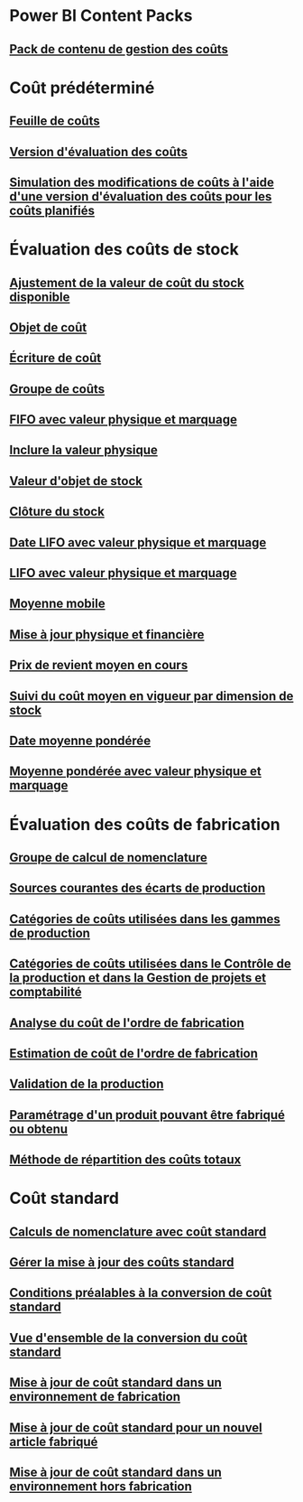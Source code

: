 # Power BI Content Packs
## [Pack de contenu de gestion des coûts](/dynamics365/operations/dev-itpro/analytics/cost-management-content-pack?toc=/dynamics365/operations/supply-chain/toc.json)
# Coût prédéterminé
## [Feuille de coûts](costing-sheets.md)
## [Version d'évaluation des coûts](costing-versions.md)
## [Simulation des modifications de coûts à l'aide d'une version d'évaluation des coûts pour les coûts planifiés](simulate-cost-changes-costing-version-planned-costs.md)
# Évaluation des coûts de stock
## [Ajustement de la valeur de coût du stock disponible](adjust-hand-inventory-cost-values.md)
## [Objet de coût](cost-object.md)
## [Écriture de coût](cost-entries.md)
## [Groupe de coûts](cost-groups.md)
## [FIFO avec valeur physique et marquage](fifo-physical-value-marking.md)
## [Inclure la valeur physique](include-physical-value.md)
## [Valeur d'objet de stock](physical-quantity.md)
## [Clôture du stock](inventory-close.md)
## [Date LIFO avec valeur physique et marquage](lifo-date-physical-value-marking.md)
## [LIFO avec valeur physique et marquage](lifo-physical-value-marking.md)
## [Moyenne mobile](moving-average.md)
## [Mise à jour physique et financière](physical-financial-updates.md)
## [Prix de revient moyen en cours](running-average-cost-price.md)
## [Suivi du coût moyen en vigueur par dimension de stock](track-running-average-cost-per-inventory-dimension.md)
## [Date moyenne pondérée](weighted-average-date.md)
## [Moyenne pondérée avec valeur physique et marquage](weighted-average-physical-value-marking.md)
# Évaluation des coûts de fabrication
## [Groupe de calcul de nomenclature](bom-calculation-groups.md)
## [Sources courantes des écarts de production](common-sources-of-production-variances.md)
## [Catégories de coûts utilisées dans les gammes de production](cost-categories-used-production-routings.md)
## [Catégories de coûts utilisées dans le Contrôle de la production et dans la Gestion de projets et comptabilité](cost-categories-used-production-control-project-management-accounting.md)
## [Analyse du coût de l'ordre de fabrication](production-order-cost-analysis.md)
## [Estimation de coût de l'ordre de fabrication](production-order-cost-estimation.md)
## [Validation de la production](production-posting.md)
## [Paramétrage d'un produit pouvant être fabriqué ou obtenu](manufactured-items-treated-as-purchased-items.md)
## [Méthode de répartition des coûts totaux](methodology-total-cost-allocation.md)
# Coût standard
## [Calculs de nomenclature avec coût standard](information-used-bom-calculations-standard-costs.md)
## [Gérer la mise à jour des coûts standard](manage-standard-cost-updates.md)
## [Conditions préalables à la conversion de coût standard](prerequisites-standard-cost-conversion.md)
## [Vue d'ensemble de la conversion du coût standard](standard-cost-conversion-overview.md)
## [Mise à jour de coût standard dans un environnement de fabrication](update-standard-costs-manufacturing-environment.md)
## [Mise à jour de coût standard pour un nouvel article fabriqué](update-standard-costs-new-manufactured-item.md)
## [Mise à jour de coût standard dans un environnement hors fabrication](update-standard-costs-non-manufacturing-environment.md)


